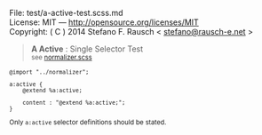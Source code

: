 File:      test/a-active-test.scss.md  
License:   MIT — http://opensource.org/licenses/MIT  
Copyright: ( C ) 2014 Stefano F. Rausch < stefano@rausch-e.net >

> **A Active** : Single Selector Test  
> <small> see [normalizer.scss](../_normalizer.scss.md) </smalll>

    @import "../normalizer";

    a:active {
        @extend %a:active;

        content : "@extend %a:active;";
    }

Only `a:active` selector definitions should be stated.
